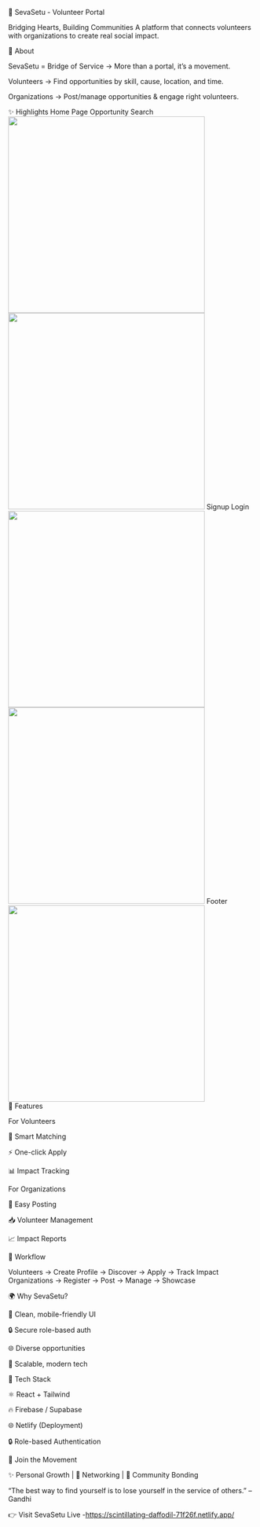 🌟 SevaSetu - Volunteer Portal

Bridging Hearts, Building Communities
A platform that connects volunteers with organizations to create real social impact.

🎯 About

SevaSetu = Bridge of Service → More than a portal, it’s a movement.

Volunteers → Find opportunities by skill, cause, location, and time.

Organizations → Post/manage opportunities & engage right volunteers.

✨ Highlights
Home Page	Opportunity Search
<img src="https://github.com/user-attachments/assets/5940c300-9728-4a46-be65-65d23c4f4cd0" width="400"/>	<img src="https://github.com/user-attachments/assets/6d1dad10-414c-4381-b63b-55cca2eaafa7" width="400"/>
Signup	Login
<img src="https://github.com/user-attachments/assets/22b595ce-935a-4440-8d35-f0b1021e9bf4" width="400"/>	<img src="https://github.com/user-attachments/assets/b5782acc-10c6-4270-a92b-de6a91d15c1a" width="400"/>
Footer	
<img src="https://github.com/user-attachments/assets/df543446-8fcf-4a01-8a1a-813170c1e1de" width="400"/>	
🚀 Features

For Volunteers

🔎 Smart Matching

⚡ One-click Apply

📊 Impact Tracking

For Organizations

📝 Easy Posting

📥 Volunteer Management

📈 Impact Reports

📱 Workflow

Volunteers → Create Profile → Discover → Apply → Track Impact
Organizations → Register → Post → Manage → Showcase

🌍 Why SevaSetu?

🎨 Clean, mobile-friendly UI

🔒 Secure role-based auth

🌐 Diverse opportunities

🚀 Scalable, modern tech

📌 Tech Stack

⚛️ React + Tailwind

🔥 Firebase / Supabase

🌐 Netlify (Deployment)

🔒 Role-based Authentication

🤝 Join the Movement

✨ Personal Growth | 💼 Networking | 🤝 Community Bonding

“The best way to find yourself is to lose yourself in the service of others.” – Gandhi

👉 Visit SevaSetu Live -https://scintillating-daffodil-71f26f.netlify.app/
